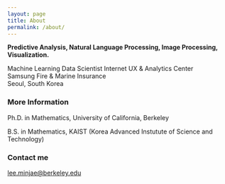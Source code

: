 ```yaml
---
layout: page
title: About
permalink: /about/
---
```


__Predictive Analysis, Natural Language Processing, Image Processing, Visualization.__


Machine Learning Data Scientist
Internet UX & Analytics Center   
Samsung Fire & Marine Insurance  
Seoul, South Korea


### More Information



Ph.D. in Mathematics, University of California, Berkeley

B.S. in Mathematics, KAIST (Korea Advanced Instutute of Science and Technology)



### Contact me

[lee.minjae@berkeley.edu](mailto:lee.minjae@berkeley.edu)
